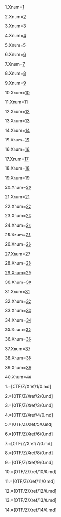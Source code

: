1.Xnum=<a href="#1.Sec" class="xref">1</a>

2.Xnum=<a href="#2.Sec" class="xref">2</a>

3.Xnum=<a href="#3.Sec" class="xref">3</a>

4.Xnum=<a href="#4.Sec" class="xref">4</a>

5.Xnum=<a href="#5.Sec" class="xref">5</a>

6.Xnum=<a href="#6.Sec" class="xref">6</a>

7.Xnum=<a href="#7.Sec" class="xref">7</a>

8.Xnum=<a href="#8.Sec" class="xref">8</a>

9.Xnum=<a href="#9.Sec" class="xref">9</a>

10.Xnum=<a href="#10.Sec" class="xref">10</a>

11.Xnum=<a href="#11.Sec" class="xref">11</a>

12.Xnum=<a href="#12.Sec" class="xref">12</a>

13.Xnum=<a href="#13.Sec" class="xref">13</a>

14.Xnum=<a href="#14.Sec" class="xref">14</a>

15.Xnum=<a href="#15.Sec" class="xref">15</a>

16.Xnum=<a href="#16.Sec" class="xref">16</a>

17.Xnum=<a href="#17.Sec" class="xref">17</a>

18.Xnum=<a href="#18.Sec" class="xref">18</a>

19.Xnum=<a href="#19.Sec" class="xref">19</a>

20.Xnum=<a href="#20.Sec" class="xref">20</a>

21.Xnum=<a href="#21.Sec" class="xref">21</a>

22.Xnum=<a href="#22.Sec" class="xref">22</a>

23.Xnum=<a href="#23.Sec" class="xref">23</a>

24.Xnum=<a href="#24.Sec" class="xref">24</a>

25.Xnum=<a href="#25.Sec" class="xref">25</a>

26.Xnum=<a href="#26.Sec" class="xref">26</a>

27.Xnum=<a href="#27.Sec" class="xref">27</a>

28.Xnum=<a href="#28.Sec" class="xref">28
 
29.Xnum=<a href="#29.Sec" class="xref">29</a>

30.Xnum=<a href="#30.Sec" class="xref">30</a>

31.Xnum=<a href="#31.Sec" class="xref">31</a>

32.Xnum=<a href="#32.Sec" class="xref">32</a>

33.Xnum=<a href="#33.Sec" class="xref">33</a>

34.Xnum=<a href="#34.Sec" class="xref">34</a>

35.Xnum=<a href="#35.Sec" class="xref">35</a>

36.Xnum=<a href="#36.Sec" class="xref">36</a>

37.Xnum=<a href="#37.Sec" class="xref">37</a>

38.Xnum=<a href="#38.Sec" class="xref">38</a>

39.Xnum=<a href="#39.Sec" class="xref">39</a>

40.Xnum=<a href="#40.Sec" class="xref">40</a>

1.=[OTF/Z/Xref/1/0.md]

2.=[OTF/Z/Xref/2/0.md]

3.=[OTF/Z/Xref/3/0.md]

4.=[OTF/Z/Xref/4/0.md]

5.=[OTF/Z/Xref/5/0.md]

6.=[OTF/Z/Xref/6/0.md]

7.=[OTF/Z/Xref/7/0.md]

8.=[OTF/Z/Xref/8/0.md]

9.=[OTF/Z/Xref/9/0.md]

10.=[OTF/Z/Xref/10/0.md]

11.=[OTF/Z/Xref/11/0.md]

12.=[OTF/Z/Xref/12/0.md]

13.=[OTF/Z/Xref/13/0.md]

14.=[OTF/Z/Xref/14/0.md]

